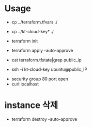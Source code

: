# Usage
* cp ../terraform.tfvars ./
* cp ../kt-cloud-key* ./

* terraform init

* terraform apply -auto-approve
* cat terraform.tfstate|grep public_ip
* ssh -i kt-cloud-key ubuntu@public_IP
 - security group 80 port open
 - curl localhost

# instance 삭제
* terraform destroy -auto-approve
